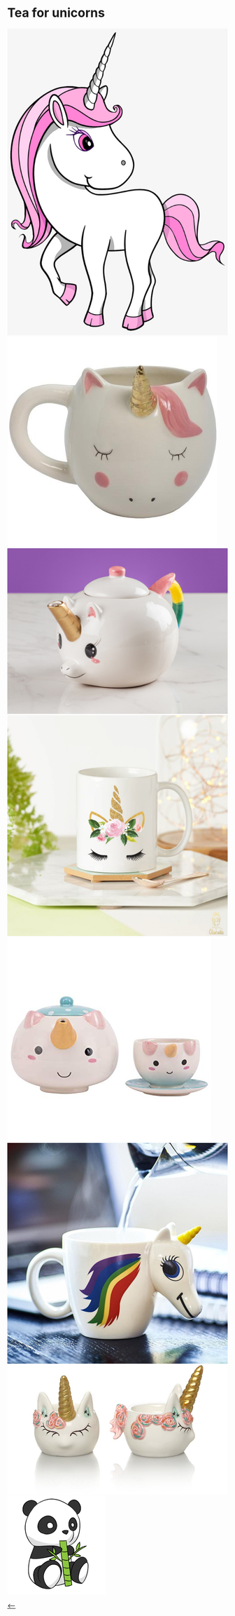 # Tea for unicorns

![](imgs/uni01.jpg)
![](imgs/uni02.jpg)
![](imgs/uni03.jpg)
![](imgs/uni04.jpg)
![](imgs/uni05.jpg)
![](imgs/uni06.jpg)
![](imgs/uni07.jpg)
![](imgs/uni08.png)

[<--](main.md)